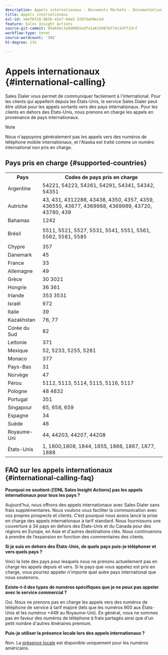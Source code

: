 ```yaml
---
description: Appels internationaux - Documents Marketo - Documentation du produit
title: Appels internationaux
exl-id: a6ef6f28-865b-42e7-94e5-32874eb9ecb4
feature: Sales Insight Actions
source-git-commit: 09a656c3a0d0002edfa1a61b987bff4c1dff33cf
workflow-type: tm+mt
source-wordcount: '392'
ht-degree: 13%

---
```


# Appels internationaux {#international-calling}

Sales Dialer vous permet de communiquer facilement à l&#39;international. Pour les clients qui appellent depuis les États-Unis, le service Sales Dialer peut être utilisé pour les appels sortants vers des pays internationaux. Pour les clients en dehors des États-Unis, nous prenons en charge les appels en provenance de pays internationaux.

>[!NOTE]
>
>Nous n&#39;appuyons généralement pas les appels vers des numéros de téléphone mobile internationaux, et l&#39;Alaska est traité comme un numéro international non pris en charge.

## Pays pris en charge {#supported-countries}

<table>
 <tbody>
  <tr>
   <th>Pays</th>
   <th>Codes de pays pris en charge</th>
  </tr>
  <tr>
   <td colspan="1">Argentine</td>
   <td colspan="1">54221, 54223, 54261, 54291, 54341, 54342, 54351</td>
  </tr>
  <tr>
   <td colspan="1">Autriche</td>
   <td colspan="1">43, 431, 4312288, 43438, 4350, 4357, 4359, 436555, 43677, 4369988, 4369989, 43720, 43780, 439</td>
  </tr>
  <tr>
   <td colspan="1">Bahamas</td>
   <td colspan="1">1242</td>
  </tr>
  <tr>
   <td><p>Brésil</p></td>
   <td>5511, 5521, 5527, 5531, 5541, 5551, 5561, 5562, 5581, 5585</td>
  </tr>
  <tr>
   <td>Chypre </td>
   <td>357</td>
  </tr>
  <tr>
   <td colspan="1">Danemark </td>
   <td colspan="1">45</td>
  </tr>
  <tr>
   <td colspan="1">France</td>
   <td colspan="1">33</td>
  </tr>
  <tr>
   <td>Allemagne</td>
   <td>49</td>
  </tr>
  <tr>
   <td>Grèce </td>
   <td>30 3021</td>
  </tr>
  <tr>
   <td>Hongrie</td>
   <td>36 361</td>
  </tr>
  <tr>
   <td colspan="1">Irlande </td>
   <td colspan="1">353 3531</td>
  </tr>
  <tr>
   <td>Israël</td>
   <td>972</td>
  </tr>
  <tr>
   <td colspan="1">Italie</td>
   <td colspan="1">39</td>
  </tr>
  <tr>
   <td colspan="1">Kazakhstan </td>
   <td colspan="1">76, 77</td>
  </tr>
  <tr>
   <td colspan="1">Corée du Sud</td>
   <td colspan="1">82</td>
  </tr>
  <tr>
   <td colspan="1">Lettonie </td>
   <td colspan="1">371</td>
  </tr>
  <tr>
   <td colspan="1">Mexique</td>
   <td colspan="1">52, 5233, 5255, 5281</td>
  </tr>
  <tr>
   <td>Monaco</td>
   <td>377</td>
  </tr>
  <tr>
   <td>Pays-Bas </td>
   <td>31</td>
  </tr>
  <tr>
   <td colspan="1">Norvège </td>
   <td colspan="1">47</td>
  </tr>
  <tr>
   <td colspan="1">Pérou </td>
   <td colspan="1">5112, 5113, 5114, 5115, 5116, 5117</td>
  </tr>
  <tr>
   <td colspan="1">Pologne </td>
   <td colspan="1">48 4832</td>
  </tr>
  <tr>
   <td colspan="1">Portugal </td>
   <td colspan="1">351</td>
  </tr>
  <tr>
   <td colspan="1">Singapour </td>
   <td colspan="1">65, 658, 659</td>
  </tr>
  <tr>
   <td colspan="1">Espagne </td>
   <td colspan="1">34</td>
  </tr>
  <tr>
   <td colspan="1">Suède </td>
   <td colspan="1">46</td>
  </tr>
  <tr>
   <td colspan="1">Royaume-Uni</td>
   <td colspan="1">44, 44203, 44207, 44208</td>
  </tr>
  <tr>
   <td>États-Unis</td>
   <td>1, 1800,1808, 1844, 1855, 1866, 1867, 1877, 1888</td>
  </tr>
 </tbody>
</table>

## FAQ sur les appels internationaux {#international-calling-faq}

**Pourquoi ne soutient-[!DNL Sales Insight Actions] pas les appels internationaux pour tous les pays ?**

Aujourd&#39;hui, nous offrons des appels internationaux avec Sales Dialer sans frais supplémentaires. Nous voulons vous faciliter la communication avec vos propres prospects et clients. C’est pourquoi nous avons lancé la prise en charge des appels internationaux à tarif standard. Nous fournissons une couverture à 34 pays en dehors des États-Unis et du Canada pour des régions en Europe, en Asie et d&#39;autres destinations clés. Nous continuerons à prendre de l’expansion en fonction des commentaires des clients.

**Si je suis en dehors des États-Unis, de quels pays puis-je téléphoner et vers quels pays ?**

Voici la liste des pays pour lesquels nous ne prenons actuellement pas en charge les appels depuis et vers. Si le pays que vous appelez est pris en charge, vous pourrez appeler n&#39;importe quel autre pays international que nous soutenons.

**Existe-t-il des types de numéros spécifiques que je ne peux pas appeler avec le service commercial ?**

Oui. Nous ne prenons pas en charge les appels vers des numéros de téléphone de service à tarif majoré (tels que les numéros 900 aux États-Unis et les numéros +449 au Royaume-Uni). En général, nous ne sommes pas en faveur des numéros de téléphone à frais partagés ainsi que d&#39;un petit nombre d&#39;autres itinéraires premium.

**Puis-je utiliser la présence locale lors des appels internationaux ?**

Non. La [présence locale](/help/marketo/product-docs/marketo-sales-insight/actions/phone/local-presence.md) est disponible uniquement pour les numéros américains.
